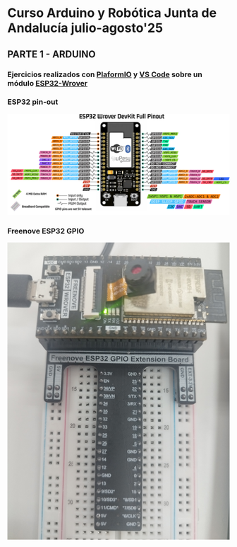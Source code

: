 # Curso Arduino y Robótica Junta de Andalucía julio-agosto'25

## PARTE 1 - ARDUINO

### Ejercicios realizados con [PlaformIO](https://platformio.org/) y [VS Code](https://code.visualstudio.com/) sobre un módulo [ESP32-Wrover](https://www.espressif.com/sites/default/files/documentation/esp32-wrover-e_esp32-wrover-ie_datasheet_en.pdf)

### ESP32 pin-out
<img src="ESP32 Wrover/doc-esp32-wrover-pinout-schema.webp" alt="ESP32 pin out" />

### Freenove ESP32 GPIO
<img src="ESP32 Wrover/Freenove ESP3232 GPIO Extension Board.jpg" alt="ESP32 pin out" />
